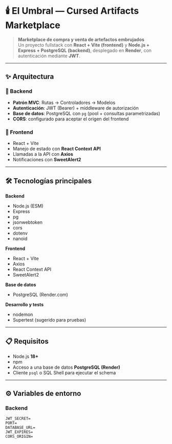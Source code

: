 # 🕯️ El Umbral — Cursed Artifacts Marketplace

> **Marketplace de compra y venta de artefactos embrujados**  
Un proyecto fullstack con **React + Vite (frontend)** y **Node.js + Express + PostgreSQL (backend)**, desplegado en **Render**, con autenticación mediante **JWT**.

---

## ✨ Arquitectura

### 📌 Backend
- **Patrón MVC**: Rutas → Controladores → Modelos  
- **Autenticación**: JWT (Bearer) + middleware de autorización  
- **Base de datos**: PostgreSQL con `pg` (pool + consultas parametrizadas)  
- **CORS**: configurado para aceptar el origen del frontend  

### 📌 Frontend
- React + Vite  
- Manejo de estado con **React Context API**  
- Llamadas a la API con **Axios**  
- Notificaciones con **SweetAlert2**

---

## 🛠️ Tecnologías principales

**Backend**
- Node.js (ESM)  
- Express  
- pg  
- jsonwebtoken  
- cors  
- dotenv  
- nanoid  

**Frontend**
- React + Vite  
- Axios  
- React Context API  
- SweetAlert2  

**Base de datos**
- PostgreSQL (Render.com)

**Desarrollo y tests**
- nodemon  
- Supertest (sugerido para pruebas)

---

## 📋 Requisitos

- Node.js **18+**  
- npm  
- Acceso a una base de datos **PostgreSQL (Render)**  
- Cliente `psql` o SQL Shell para ejecutar el schema

---

## ⚙️ Variables de entorno

### Backend
```env
JWT_SECRET=
PORT=
DATABASE_URL=
JWT_EXPIRES=
CORS_ORIGIN=
